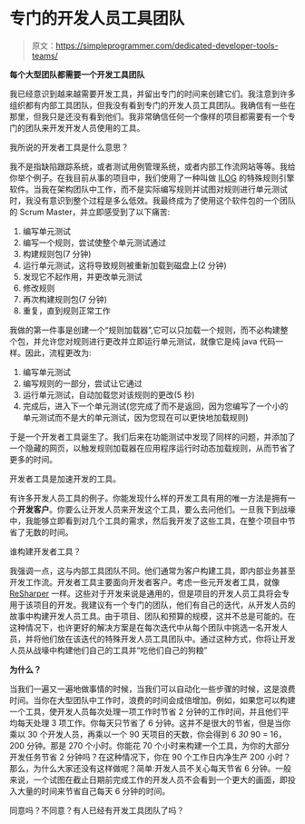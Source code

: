 # 专门的开发人员工具团队

> 原文：<https://simpleprogrammer.com/dedicated-developer-tools-teams/>

**每个大型团队都需要一个开发工具团队**

我已经意识到越来越需要开发工具，并留出专门的时间来创建它们。我注意到许多组织都有内部工具团队，但我没有看到专门的开发人员工具团队。我确信有一些在那里，但我只是还没有看到他们。我非常确信任何一个像样的项目都需要有一个专门的团队来开发开发人员使用的工具。

我所说的开发者工具是什么意思？

我不是指缺陷跟踪系统，或者测试用例管理系统，或者内部工作流网站等等。我给你举个例子。在我目前从事的项目中，我们使用了一种叫做 [ILOG](http://www-01.ibm.com/software/websphere/ilog_migration.html) 的特殊规则引擎软件。当我在架构团队中工作，而不是实际编写规则并试图对规则进行单元测试时，我没有意识到整个过程是多么低效。我最终成为了使用这个软件包的一个团队的 Scrum Master，并立即感受到了以下痛苦:

1.  编写单元测试
2.  编写一个规则，尝试使整个单元测试通过
3.  构建规则包(7 分钟)
4.  运行单元测试，这将导致规则被重新加载到磁盘上(2 分钟)
5.  发现它不起作用，并更改单元测试
6.  修改规则
7.  再次构建规则包(7 分钟)
8.  重复，直到规则正常工作

我做的第一件事是创建一个“规则加载器”,它可以只加载一个规则，而不必构建整个包，并允许您对规则进行更改并立即运行单元测试，就像它是纯 java 代码一样。因此，流程更改为:

1.  编写单元测试
2.  编写规则的一部分，尝试让它通过
3.  运行单元测试，自动加载您对该规则的更改(5 秒)
4.  完成后，进入下一个单元测试(您完成了而不是返回，因为您编写了一个小的单元测试而不是大的单元测试，因为您现在可以更快地加载规则)

于是一个开发者工具诞生了。我们后来在功能测试中发现了同样的问题，并添加了一个隐藏的网页，以触发规则加载器在应用程序运行时动态加载规则，从而节省了更多的时间。

开发者工具是加速开发的工具。

有许多开发人员工具的例子。你能发现什么样的开发工具有用的唯一方法是拥有一个**开发客户**。你要么让开发人员来开发这个工具，要么去问他们。一旦我下到战壕中，我能够立即看到对几个工具的需求，然后我开发了这些工具，在整个项目中节省了无数的时间。

谁构建开发者工具？

我强调一点，这与内部工具团队不同。他们通常为客户构建工具，即内部业务甚至开发工作流。开发者工具主要面向开发者客户。考虑一些元开发者工具，就像 [ReSharper](http://www.jetbrains.com/resharper/index.html) 一样。这些对于开发来说是通用的，但是项目的开发人员工具将会专用于该项目的开发。我建议有一个专门的团队，他们有自己的迭代，从开发人员的故事中构建开发人员工具。由于项目、团队和预算的规模，这并不总是可能的。在这种情况下，也许更好的解决方案是在每次迭代中从每个团队中挑选一名开发人员，并将他们放在该迭代的特殊开发人员工具团队中。通过这种方式，你将让开发人员从战壕中构建他们自己的工具并“吃他们自己的狗粮”

**为什么？**

当我们一遍又一遍地做事情的时候，当我们可以自动化一些步骤的时候，这是浪费时间。当你在大型团队中工作时，浪费的时间会成倍增加。例如，如果您可以构建一个工具，使开发人员每次处理一项工作时节省 2 分钟的工作时间，并且他们平均每天处理 3 项工作。你每天只节省了 6 分钟。这并不是很大的节省，但是当你乘以 30 个开发人员，再乘以一个 90 天项目的天数，你会得到 6 *30* 90 = 16，200 分钟。那是 270 个小时。你能花 70 个小时来构建一个工具，为你的大部分开发任务节省 2 分钟吗？在这种情况下，你在 90 个工作日内净生产 200 小时？那么，为什么大家还没有这样做呢？简单:开发人员不关心每天节省 6 分钟。一般来说，一个试图在截止日期前完成工作的开发人员不会看到一个更大的画面，即投入大量的时间来节省自己每天 6 分钟的时间。

同意吗？不同意？有人已经有开发工具团队了吗？